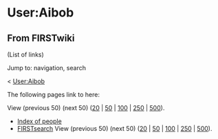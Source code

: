 # User:Aibob

## From FIRSTwiki

(List of links)

Jump to: navigation, search

< [User:Aibob](/index.php?title=User:Aibob&redirect=no "User:Aibob")

The following pages link to here:

View (previous 50) (next 50) ([20](/index.php?title=Special:Whatlinkshere/User:Aibob&limit=20&from=0 "Special:Whatlinkshere/User:Aibob") | [50](/index.php?title=Special:Whatlinkshere/User:Aibob&limit=50&from=0 "Special:Whatlinkshere/User:Aibob") | [100](/index.php?title=Special:Whatlinkshere/User:Aibob&limit=100&from=0 "Special:Whatlinkshere/User:Aibob") | [250](/index.php?title=Special:Whatlinkshere/User:Aibob&limit=250&from=0 "Special:Whatlinkshere/User:Aibob") | [500](/index.php?title=Special:Whatlinkshere/User:Aibob&limit=500&from=0 "Special:Whatlinkshere/User:Aibob")).

- [Index of people](Index_of_people "Index of people")
- [FIRSTsearch](FIRSTsearch "FIRSTsearch") View (previous 50) (next 50) ([20](/index.php?title=Special:Whatlinkshere/User:Aibob&limit=20&from=0 "Special:Whatlinkshere/User:Aibob") | [50](/index.php?title=Special:Whatlinkshere/User:Aibob&limit=50&from=0 "Special:Whatlinkshere/User:Aibob") | [100](/index.php?title=Special:Whatlinkshere/User:Aibob&limit=100&from=0 "Special:Whatlinkshere/User:Aibob") | [250](/index.php?title=Special:Whatlinkshere/User:Aibob&limit=250&from=0 "Special:Whatlinkshere/User:Aibob") | [500](/index.php?title=Special:Whatlinkshere/User:Aibob&limit=500&from=0 "Special:Whatlinkshere/User:Aibob")).
